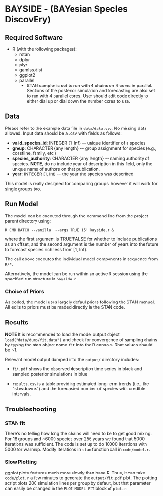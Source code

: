 # BAYSIDE - (BAYesian SpecIes DiscovEry)

## Required Software
- R (with the following packages):
    - rstan
    - dplyr
    - plyr
    - gamlss.dist
    - ggplot2
    - parallel
        * STAN sampler is set to run with 4 chains on 4 cores in parallel. Sections of the posterior simulation and forecasting are also set to run with 4 parallel cores. User should edit code directly to either dial up or dial down the number cores to use.

## Data

Please refer to the example data file in `data/data.csv`. No missing data allowed. Input data should be a .csv with fields as follows:
- **valid\_species_id**: INTEGER [1, Inf) -- unique identifier of a species
- **group**: CHARACTER {any length} -- group assignment for species (e.g., coastline, family, etc.)
- **species_authority**: CHARACTER {any length} -- naming authority of species. **NOTE**, do no include year of description in this field, only the unique name of authors on that publication.
- **year**: INTEGER [1, Inf) -- the year the species was described

This model is really designed for comparing groups, however it will work for single groups too.

## Run Model

The model can be executed through the command line from the project parent directory using:

`R CMD BATCH --vanilla '--args TRUE 15' bayside.r &`

where the first argument is TRUE/FALSE for whether to include publications as an offset, and the second argument is the number of years into the future to forecast species richness from [1, Inf).

The call above executes the individual model components in sequence from `R/*`.

Alternatively, the model can be run within an active R session using the specified run structure in `bayside.r`.

### Choice of Priors

As coded, the model uses largely defaul priors following the STAN manual. All edits to priors must be maded directly in the STAN code.

## Results

**NOTE** It is recommended to load the model output object `load("data/dump/fit.data")` and check for convergence of sampling chains by typing the stan object name `fit` into the R console. Rhat values should be ~1. 

Relevant model output dumped into the `output/` directory includes:

* `fit.pdf` shows the observed description time series in black and sampled posterior simulations in blue

* `results.csv` is a table providing estimated long-term trends (i.e., the "slowdowns") and the forecasted number of species with credible intervals.


## Troubleshooting

### STAN fit

There's no telling how long the chains will need to be to get good mixing. For 18 groups and ~6000 species over 256 years we found that 5000 iterations was sufficient. The code is set up to do 10000 iterations with 5000 for warmup. Modify iterations in `stan` function call in `code/model.r`.

### Slow Plotting

ggplot plots features much more slowly than base R. Thus, it can take `code/plot.r` a few minutes to generate the `output/fit.pdf` plot. The plotting script plots 200 simulation lines per group by default, but that parameter can easily be changed in the `PLOT MODEL FIT` block of `plot.r`.
